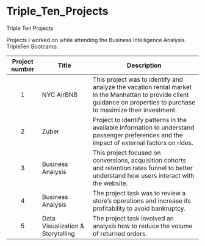 # Triple_Ten_Projects
Triple Ten Projects

Projects I worked on while attending the Business Intelligence Analysis TripleTen Bootcamp.


| Project number | Title | Description |
| :-----------: | ----------- |----------- |
| 1 | NYC AirBNB | This project was to identify and analyze the vacation rental market in the Manhattan to provide client guidance on properties to purchase to maximize their investment. |
| 2 | Zuber | Project to identify patterns in the available information to understand passenger preferences and the impact of external factors on rides.  |
| 3 | Business Analysis | This project focused on conversions, acquisition cohorts and retention rates funnel to better understand how users interact with the website. |
| 4 | Business Analysis | The project task was to review a store’s operations and increase its profitability to avoid bankruptcy. |
| 5 | Data Visualization & Storytelling | The project task involved an analysis how to reduce the volume of returned orders. |



